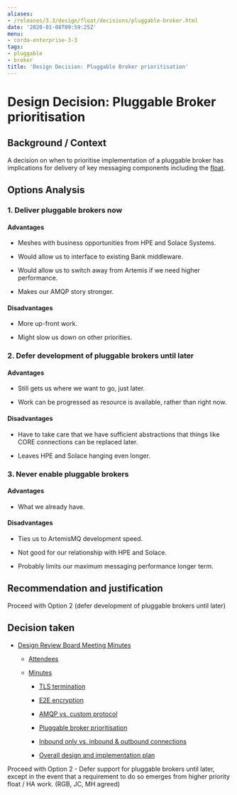 ```yaml
---
aliases:
- /releases/3.3/design/float/decisions/pluggable-broker.html
date: '2020-01-08T09:59:25Z'
menu:
- corda-enterprise-3-3
tags:
- pluggable
- broker
title: 'Design Decision: Pluggable Broker prioritisation'
---
```



# Design Decision: Pluggable Broker prioritisation


## Background / Context

A decision on when to prioritise implementation of a pluggable broker has implications for delivery of key messaging
                components including the [float](../design.md).


## Options Analysis


### 1. Deliver pluggable brokers now


#### Advantages


* Meshes with business opportunities from HPE and Solace Systems.


* Would allow us to interface to existing Bank middleware.


* Would allow us to switch away from Artemis if we need higher performance.


* Makes our AMQP story stronger.



#### Disadvantages


* More up-front work.


* Might slow us down on other priorities.



### 2. Defer development of pluggable brokers until later


#### Advantages


* Still gets us where we want to go, just later.


* Work can be progressed as resource is available, rather than right now.



#### Disadvantages


* Have to take care that we have sufficient abstractions that things like CORE connections can be replaced later.


* Leaves HPE and Solace hanging even longer.



### 3. Never enable pluggable brokers


#### Advantages


* What we already have.



#### Disadvantages


* Ties us to ArtemisMQ development speed.


* Not good for our relationship with HPE and Solace.


* Probably limits our maximum messaging performance longer term.



## Recommendation and justification

Proceed with Option 2 (defer development of pluggable brokers until later)


## Decision taken


* [Design Review Board Meeting Minutes](drb-meeting-20171116.md)
    * [Attendees](drb-meeting-20171116.md#attendees)

    * [Minutes](drb-meeting-20171116.md#minutes)
        * [TLS termination](drb-meeting-20171116.md#id1)

        * [E2E encryption](drb-meeting-20171116.md#id2)

        * [AMQP vs. custom protocol](drb-meeting-20171116.md#id3)

        * [Pluggable broker prioritisation](drb-meeting-20171116.md#id4)

        * [Inbound only vs. inbound & outbound connections](drb-meeting-20171116.md#inbound-only-vs-inbound-outbound-connections)

        * [Overall design and implementation plan](drb-meeting-20171116.md#overall-design-and-implementation-plan)




Proceed with Option 2 - Defer support for pluggable brokers until later, except in the event that a requirement to do so emerges from higher priority float / HA work. (RGB, JC, MH agreed)


